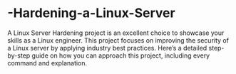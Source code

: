 # -Hardening-a-Linux-Server
A Linux Server Hardening project is an excellent choice to showcase your skills as a Linux engineer. This project focuses on improving the security of a Linux server by applying industry best practices. Here’s a detailed step-by-step guide on how you can approach this project, including every command and explanation.
